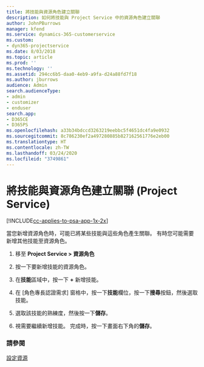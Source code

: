 ```yaml
---
title: 將技能與資源角色建立關聯
description: 如何將技能與 Project Service 中的資源角色建立關聯
author: JohnPBurrows
manager: kfend
ms.service: dynamics-365-customerservice
ms.custom:
- dyn365-projectservice
ms.date: 8/03/2018
ms.topic: article
ms.prod: ''
ms.technology: ''
ms.assetid: 294cc6b5-daa0-4eb9-a9fa-d24a88fd7f18
ms.author: jburrows
audience: Admin
search.audienceType:
- admin
- customizer
- enduser
search.app:
- D365CE
- D365PS
ms.openlocfilehash: a33b34bdccd3263219eebbc5f4651dc4fa9e0932
ms.sourcegitcommit: 8c786230ef2a497280885b827162561776e2eb00
ms.translationtype: HT
ms.contentlocale: zh-TW
ms.lasthandoff: 03/24/2020
ms.locfileid: "3749861"
---
```

# <a name="associate-skills-with-resource-roles-project-service"></a>將技能與資源角色建立關聯 (Project Service)

[!INCLUDE[cc-applies-to-psa-app-1x-2x](../includes/cc-applies-to-psa-app-1x-2x.md)]

當您新增資源角色時，可能已將某些技能與這些角色產生關聯。 有時您可能需要新增其他技能至資源角色。  
  
1.  移至 **Project Service > 資源角色**  
  
2.  按一下要新增技能的資源角色。  
  
3.  在**技能**區域中，按一下 **+** 新增技能。  
  
4.  在 [角色專長認證需求] 窗格中，按一下**技能**欄位，按一下**搜尋**按鈕，然後選取技能。  
  
5.  選取該技能的熟練度，然後按一下**儲存**。  
  
6.  視需要繼續新增技能。 完成時，按一下畫面右下角的**儲存**。  
  
### <a name="see-also"></a>請參閱  
 [設定資源](../project-service/set-up-resources.md)
